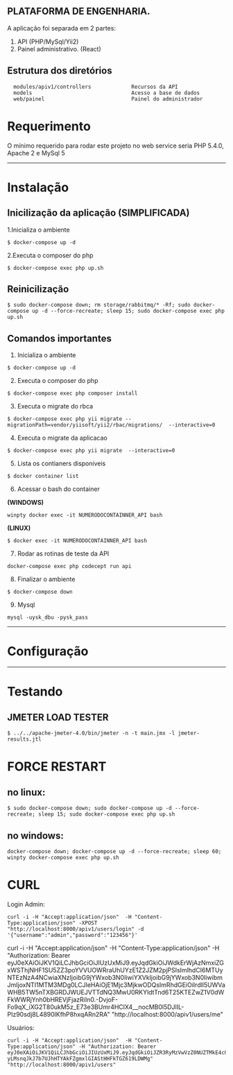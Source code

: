 
PLATAFORMA DE ENGENHARIA.
---
A aplicação foi separada em 2 partes:

1. API (PHP/MySql/Yii2)
2. Painel administrativo. (React)


Estrutura dos diretórios
-------------------

      modules/apiv1/controllers             Recursos da API
      models                                Acesso a base de dados
      web/painel                            Painel do administrador

# Requerimento

O mínimo requerido para rodar este projeto no web service seria PHP 5.4.0, Apache 2 e MySql 5

---
# Instalação

## Inicilização da aplicação **(SIMPLIFICADA)**

1.Inicializa o ambiente

```
$ docker-compose up -d
```

2.Executa o composer do php

```
$ docker-compose exec php up.sh
```
## Reinicilização

```
$ sudo docker-compose down; rm storage/rabbitmq/* -Rf; sudo docker-compose up -d --force-recreate; sleep 15; sudo docker-compose exec php up.sh
```


## Comandos importantes

1. Inicializa o ambiente

```
$ docker-compose up -d
```
2. Executa o composer do php

```
$ docker-compose exec php composer install

```
3. Executa o migrate do rbca
```
$ docker-compose exec php yii migrate --migrationPath=vendor/yiisoft/yii2/rbac/migrations/  --interactive=0
```

4. Executa o migrate da aplicacao

```
$ docker-compose exec php yii migrate  --interactive=0
```

5. Lista os contianers disponiveis

```
$ docker container list
```

6. Acessar o bash do container

**(WINDOWS)**

```
winpty docker exec -it NUMERODOCONTAINNER_API bash
```

**(LINUX)**

```
$ docker exec -it NUMERODOCONTAINNER_API bash
```

7. Rodar as rotinas de teste da API

```
docker-compose exec php codecept run api
```

8. Finalizar o ambiente 

```
$ docker-compose down
```

9. Mysql

```
mysql -uysk_dbu -pysk_pass
```

---
# Configuração


---
# Testando

## JMETER LOAD TESTER

```
$ ../../apache-jmeter-4.0/bin/jmeter -n -t main.jmx -l jmeter-results.jtl
```

# FORCE RESTART

## no linux:

```
$ sudo docker-compose down; sudo docker-compose up -d --force-recreate; sleep 15; sudo docker-compose exec php up.sh
```

## no windows:

```
docker-compose down; docker-compose up -d --force-recreate; sleep 60; winpty docker-compose exec php up.sh
```


# CURL


Login Admin:
```
curl -i -H "Accept:application/json"  -H "Content-Type:application/json" -XPOST "http://localhost:8000/apiv1/users/login" -d '{"username":"admin","password":"123456"}'
```

curl -i -H "Accept:application/json"  -H "Content-Type:application/json" -H "Authorization: Bearer eyJ0eXAiOiJKV1QiLCJhbGciOiJIUzUxMiJ9.eyJqdGkiOiJWdkErWjAzNmxiZGxWSThjNHF1SU5ZZ3poYVVUOWRraUhUYzE1Z2JZM2pjPSIsImlhdCI6MTUyNTEzNzA4NCwiaXNzIjoibG9jYWxob3N0IiwiYXVkIjoibG9jYWxob3N0IiwibmJmIjoxNTI1MTM3MDg0LCJleHAiOjE1Mjc3MjkwODQsImRhdGEiOiIrdll5UWVaWHB5TW5nTXBGRDJWUEJVTTdNQ3MwU0RKYldtTnd6T25KTEZwZ1V0dWFkWWRjYnh0bHREVjFjazRiIn0.-DvjoF-Fo9qX_iXG2T80ukM5z_E73e3BUmr4HClX4__nocMB0l5DJlIL-PIz90sdj8L4890lKfhP8hxqARn2RA" "http://localhost:8000/apiv1/users/me" 

Usuários:
```
curl -i -H "Accept:application/json"  -H "Content-Type:application/json" -H "Authorization: Bearer eyJ0eXAiOiJKV1QiLCJhbGciOiJIUzUxMiJ9.eyJqdGkiOiJZR3RyMzVwVzZ0NUZTMkE4c0pEQmxFMFByRG5pcGRMOUJ3STFFQlBkVm1zPSIsImlhdCI6MTUyMjgwNDUzMiwiaXNzIjoibG9jYWxob3N0IiwiYXVkIjoibG9jYWxob3N0IiwibmJmIjoxNTIyODA0NTMyLCJleHAiOjE1MjUzOTY1MzIsImRhdGEiOiJTXC8xOVl1dmtNak44d0oxNHhFb01qeWZIRUFyRWtOVUVGd2dUMGpmUkNqbz0ifQ.PEtBFHxsqWdfh1gjLFEWxOocbx7KaFYBnyl_Iij-yLMsnqJkJ7b7UJhHTYAkFZgmxlGIAStHHFkTGZ619LDWMg" "http://localhost:8000/apiv1/users"
```

